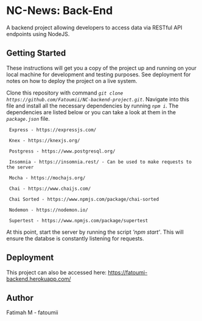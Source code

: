 # NC-News: Back-End

A backend project allowing developers to access data via RESTful API endpoints using NodeJS.

## Getting Started

These instructions will get you a copy of the project up and running on your local machine for development and testing purposes. See deployment for notes on how to deploy the project on a live system.

Clone this repository with command *`git clone https://github.com/Fatoumii/NC-backend-project.git`*. Navigate into this file and install all the necessary dependencies by running *`npm i`*. The dependencies are listed below or you can take a look at them in the *`package.json`* file.
```
 Express - https://expressjs.com/

 Knex - https://knexjs.org/

 Postgress - https://www.postgresql.org/

 Insomnia - https://insomnia.rest/ - Can be used to make requests to the server

 Mocha - https://mochajs.org/

 Chai - https://www.chaijs.com/

 Chai Sorted - https://www.npmjs.com/package/chai-sorted

 Nodemon - https://nodemon.io/

 Supertest - https://www.npmjs.com/package/supertest
```

At this point, start the server by running the script *'npm start'*. This will ensure the databse is constantly listening for requests.

## Deployment

This project can also be accessed here: https://fatoumi-backend.herokuapp.com/

## Author

Fatimah M - fatoumii
